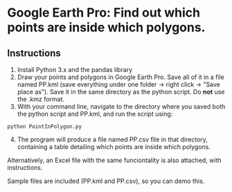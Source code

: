 # Google Earth Pro: Find out which points are inside which polygons.

## Instructions

1. Install Python 3.x and the pandas library
2. Draw your points and polygons in Google Earth Pro. Save all of it in a file named PP.kml (save everything under one folder -> right click -> "Save place as"). Save it in the same directory as the python script. Do __not__ use the .kmz format.
3. With your command line, navigate to the directory where you saved both the python script and PP.kml, and run the script using:
```
python PointInPolygon.py
```
4. The program will produce a file named PP.csv file in that directory, containing a table detailing which points are inside which polygons.

Alternatively, an Excel file with the same funciontality is also attached, with instructions.

Sample files are included (PP.kml and PP.csv), so you can demo this.
